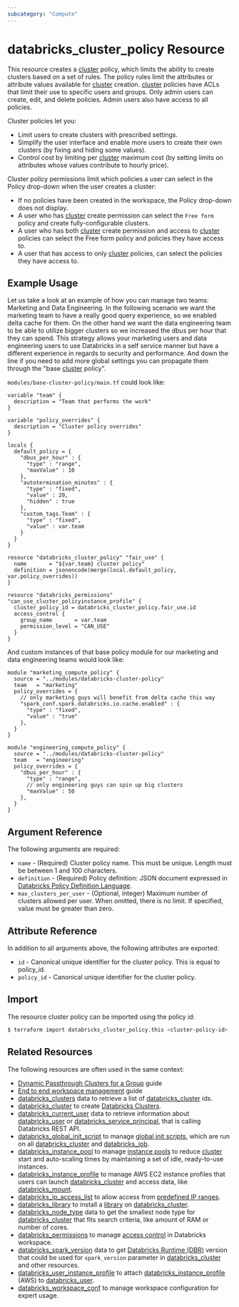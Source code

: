 ```yaml
---
subcategory: "Compute"
---
```

# databricks_cluster_policy Resource

This resource creates a [cluster](cluster.md) policy, which limits the ability to create clusters based on a set of rules. The policy rules limit the attributes or attribute values available for [cluster](cluster.md) creation. [cluster](cluster.md) policies have ACLs that limit their use to specific users and groups. Only admin users can create, edit, and delete policies. Admin users also have access to all policies.

Cluster policies let you:

* Limit users to create clusters with prescribed settings.
* Simplify the user interface and enable more users to create their own clusters (by fixing and hiding some values).
* Control cost by limiting per [cluster](cluster.md) maximum cost (by setting limits on attributes whose values contribute to hourly price).

Cluster policy permissions limit which policies a user can select in the Policy drop-down when the user creates a cluster:

* If no policies have been created in the workspace, the Policy drop-down does not display.
* A user who has [cluster](cluster.md) create permission can select the `Free form` policy and create fully-configurable clusters.
* A user who has both [cluster](cluster.md) create permission and access to [cluster](cluster.md) policies can select the Free form policy and policies they have access to.
* A user that has access to only [cluster](cluster.md) policies, can select the policies they have access to.

## Example Usage

Let us take a look at an example of how you can manage two teams: Marketing and Data Engineering. In the following scenario we want the marketing team to have a really good query experience, so we enabled delta cache for them. On the other hand we want the data engineering team to be able to utilize bigger clusters so we increased the dbus per hour that they can spend. This strategy allows your marketing users and data engineering users to use Databricks in a self service manner but have a different experience in regards to security and performance. And down the line if you need to add more global settings you can propagate them through the "base [cluster](cluster.md) policy".

`modules/base-cluster-policy/main.tf` could look like:

```hcl
variable "team" {
  description = "Team that performs the work"
}

variable "policy_overrides" {
  description = "Cluster policy overrides"
}

locals {
  default_policy = {
    "dbus_per_hour" : {
      "type" : "range",
      "maxValue" : 10
    },
    "autotermination_minutes" : {
      "type" : "fixed",
      "value" : 20,
      "hidden" : true
    },
    "custom_tags.Team" : {
      "type" : "fixed",
      "value" : var.team
    }
  }
}

resource "databricks_cluster_policy" "fair_use" {
  name       = "${var.team} cluster policy"
  definition = jsonencode(merge(local.default_policy, var.policy_overrides))
}

resource "databricks_permissions" "can_use_cluster_policyinstance_profile" {
  cluster_policy_id = databricks_cluster_policy.fair_use.id
  access_control {
    group_name       = var.team
    permission_level = "CAN_USE"
  }
}
```

And custom instances of that base policy module for our marketing and data engineering teams would look like:

```hcl
module "marketing_compute_policy" {
  source = "../modules/databricks-cluster-policy"
  team   = "marketing"
  policy_overrides = {
    // only marketing guys will benefit from delta cache this way
    "spark_conf.spark.databricks.io.cache.enabled" : {
      "type" : "fixed",
      "value" : "true"
    },
  }
}

module "engineering_compute_policy" {
  source = "../modules/databricks-cluster-policy"
  team   = "engineering"
  policy_overrides = {
    "dbus_per_hour" : {
      "type" : "range",
      // only engineering guys can spin up big clusters
      "maxValue" : 50
    },
  }
}
```

## Argument Reference

The following arguments are required:

* `name` - (Required) Cluster policy name. This must be unique. Length must be between 1 and 100 characters.
* `definition` - (Required) Policy definition: JSON document expressed in [Databricks Policy Definition Language](https://docs.databricks.com/administration-guide/clusters/policies.html#cluster-policy-definition).
* `max_clusters_per_user` - (Optional, integer) Maximum number of clusters allowed per user. When omitted, there is no limit. If specified, value must be greater than zero.

## Attribute Reference

In addition to all arguments above, the following attributes are exported:

* `id` - Canonical unique identifier for the cluster policy. This is equal to policy_id.
* `policy_id` - Canonical unique identifier for the cluster policy.

## Import

The resource cluster policy can be imported using the policy id:

```bash
$ terraform import databricks_cluster_policy.this <cluster-policy-id>
```

## Related Resources

The following resources are often used in the same context:

* [Dynamic Passthrough Clusters for a Group](../guides/passthrough-cluster-per-user.md) guide
* [End to end workspace management](../guides/workspace-management.md) guide
* [databricks_clusters](../data-sources/clusters.md) data to retrieve a list of [databricks_cluster](cluster.md) ids.
* [databricks_cluster](cluster.md) to create [Databricks Clusters](https://docs.databricks.com/clusters/index.html).
* [databricks_current_user](../data-sources/current_user.md) data to retrieve information about [databricks_user](user.md) or [databricks_service_principal](service_principal.md), that is calling Databricks REST API.
* [databricks_global_init_script](global_init_script.md) to manage [global init scripts](https://docs.databricks.com/clusters/init-scripts.html#global-init-scripts), which are run on all [databricks_cluster](cluster.md#init_scripts) and [databricks_job](job.md#new_cluster).
* [databricks_instance_pool](instance_pool.md) to manage [instance pools](https://docs.databricks.com/clusters/instance-pools/index.html) to reduce [cluster](cluster.md) start and auto-scaling times by maintaining a set of idle, ready-to-use instances.
* [databricks_instance_profile](instance_profile.md) to manage AWS EC2 instance profiles that users can launch [databricks_cluster](cluster.md) and access data, like [databricks_mount](mount.md).
* [databricks_ip_access_list](ip_access_list.md) to allow access from [predefined IP ranges](https://docs.databricks.com/security/network/ip-access-list.html).
* [databricks_library](library.md) to install a [library](https://docs.databricks.com/libraries/index.html) on [databricks_cluster](cluster.md).
* [databricks_node_type](../data-sources/node_type.md) data to get the smallest node type for [databricks_cluster](cluster.md) that fits search criteria, like amount of RAM or number of cores.
* [databricks_permissions](permissions.md) to manage [access control](https://docs.databricks.com/security/access-control/index.html) in Databricks workspace.
* [databricks_spark_version](../data-sources/spark_version.md) data to get [Databricks Runtime (DBR)](https://docs.databricks.com/runtime/dbr.html) version that could be used for `spark_version` parameter in [databricks_cluster](cluster.md) and other resources.
* [databricks_user_instance_profile](user_instance_profile.md) to attach [databricks_instance_profile](instance_profile.md) (AWS) to [databricks_user](user.md).
* [databricks_workspace_conf](workspace_conf.md) to manage workspace configuration for expert usage.
